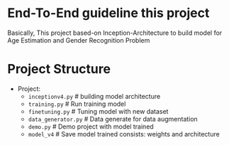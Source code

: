 # End-To-End guideline this project
Basically, This project based-on Inception-Architecture to build model for Age Estimation and Gender Recognition Problem
# Project Structure
- Project: 
	- `inceptionv4.py`        # building model architecture
	- `training.py`		# Run training model
	- `finetuning.py`		# Tuning model with new dataset
	- `data_generator.py`	# Data generate for data augmentation
	- `demo.py`		# Demo project with model trained
	- `model_v4`		# Save model trained consists: weights and architecture
	
